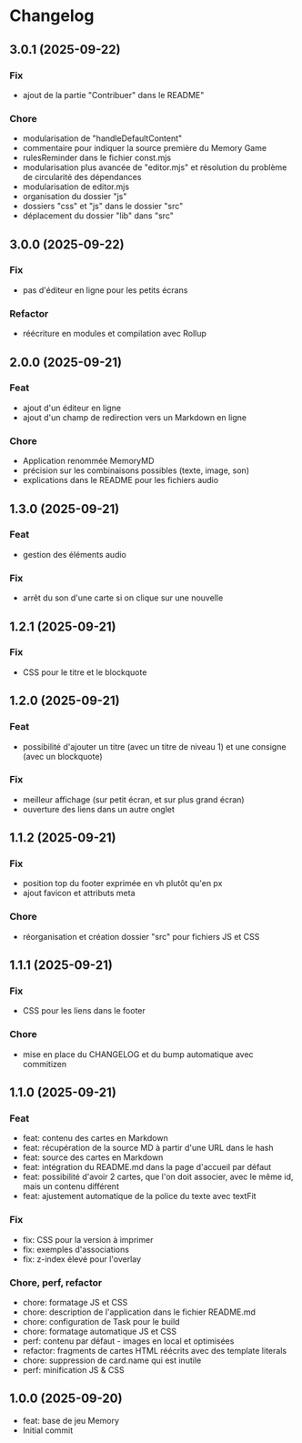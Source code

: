 # Changelog

## 3.0.1 (2025-09-22)

### Fix

- ajout de la partie "Contribuer" dans le README"

### Chore

- modularisation de "handleDefaultContent"
- commentaire pour indiquer la source première du Memory Game
- rulesReminder dans le fichier const.mjs
- modularisation plus avancée de "editor.mjs" et résolution du problème de circularité des dépendances
- modularisation de editor.mjs
-  organisation du dossier "js"
- dossiers "css" et "js" dans le dossier "src"
- déplacement du dossier "lib" dans "src"

## 3.0.0 (2025-09-22)

### Fix

- pas d'éditeur en ligne pour les petits écrans

### Refactor

- réécriture en modules et compilation avec Rollup

## 2.0.0 (2025-09-21)

### Feat

- ajout d'un éditeur en ligne
- ajout d'un champ de redirection vers un Markdown en ligne

### Chore

- Application renommée MemoryMD
- précision sur les combinaisons possibles (texte, image, son)
- explications dans le README pour les fichiers audio

## 1.3.0 (2025-09-21)

### Feat

- gestion des éléments audio

### Fix

- arrêt du son d'une carte si on clique sur une nouvelle

## 1.2.1 (2025-09-21)

### Fix

- CSS pour le titre et le blockquote

## 1.2.0 (2025-09-21)

### Feat

- possibilité d'ajouter un titre (avec un titre de niveau 1) et une consigne (avec un blockquote)

### Fix

- meilleur affichage (sur petit écran, et sur plus grand écran)
- ouverture des liens dans un autre onglet

## 1.1.2 (2025-09-21)

### Fix

- position top du footer exprimée en vh plutôt qu'en px
- ajout favicon et attributs meta

### Chore

- réorganisation et création dossier "src" pour fichiers JS et CSS

## 1.1.1 (2025-09-21)

### Fix

- CSS pour les liens dans le footer

### Chore

- mise en place du CHANGELOG et du bump automatique avec commitizen

## 1.1.0 (2025-09-21)

### Feat

- feat: contenu des cartes en Markdown
- feat: récupération de la source MD à partir d'une URL dans le hash
- feat: source des cartes en Markdown
- feat: intégration du README.md dans la page d'accueil par défaut
- feat: possibilité d'avoir 2 cartes, que l'on doit associer, avec le même id, mais un contenu différent
- feat: ajustement automatique de la police du texte avec textFit

### Fix

- fix: CSS pour la version à imprimer
- fix: exemples d'associations
- fix: z-index élevé pour l'overlay

### Chore, perf, refactor

- chore: formatage JS et CSS
- chore: description de l'application dans le fichier README.md
- chore: configuration de Task pour le build
- chore: formatage automatique JS et CSS
- perf: contenu par défaut - images en local et optimisées
- refactor: fragments de cartes HTML réécrits avec des template literals
- chore: suppression de card.name qui est inutile
- perf: minification JS & CSS

## 1.0.0 (2025-09-20)

- feat: base de jeu Memory
- Initial commit
